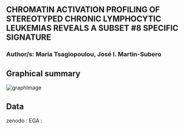 ## CHROMATIN ACTIVATION PROFILING OF STEREOTYPED CHRONIC LYMPHOCYTIC LEUKEMIAS REVEALS A SUBSET #8 SPECIFIC SIGNATURE

### Author/s: Maria Tsagiopoulou, José I. Martin-Subero

## Graphical summary
![graphImage](https://user-images.githubusercontent.com/19466299/179958319-6a34d3c4-536c-41bf-8fc0-1d1184d33220.png)

## Data
zenodo : 
EGA :
